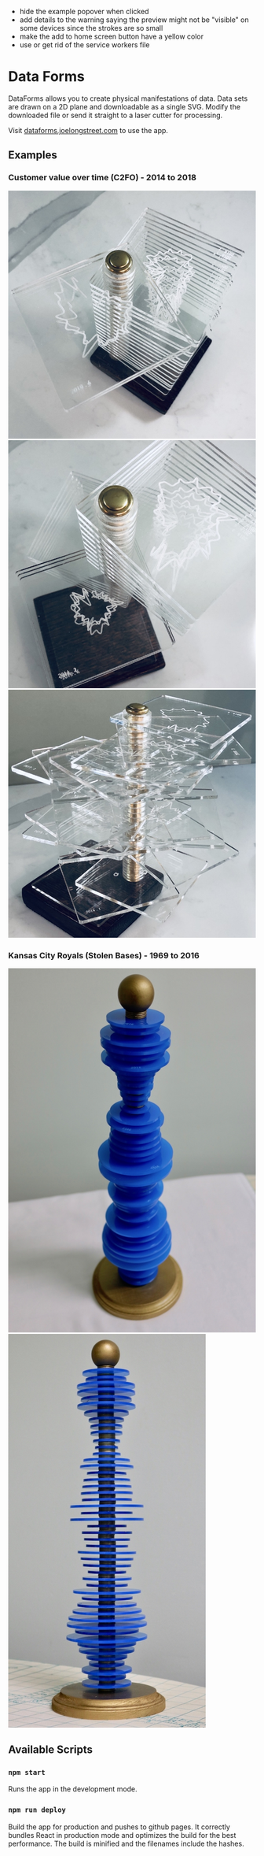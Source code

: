 * hide the example popover when clicked
* add details to the warning saying the preview might not be "visible" on some devices since the strokes are so small
* make the add to home screen button have a yellow color
* use or get rid of the service workers file

# Data Forms

DataForms allows you to create physical manifestations of data. Data sets are drawn on a 2D plane and downloadable as a single SVG. Modify the downloaded file or send it straight to a laser cutter for processing.

Visit [dataforms.joelongstreet.com](https://dataforms.joelongstreet.com) to use the app.


## Examples

### Customer value over time (C2FO) - 2014 to 2018
![C2FO Customer Value - 1](public/examples/c2fo-accepted-invoice-amount/2.jpg)
![C2FO Customer Value - 2](public/examples/c2fo-accepted-invoice-amount/4.jpg)
![C2FO Customer Value - 3](public/examples/c2fo-accepted-invoice-amount/5.jpg)

### Kansas City Royals (Stolen Bases) - 1969 to 2016
![Kansas City Royals Stolen Bases - 1](public/examples/royals-steals/2.jpg)
![Kansas City Royals Stolen Bases - 2](public/examples/royals-steals/5.jpg)


## Available Scripts

### `npm start`
Runs the app in the development mode.

### `npm run deploy`
Build the app for production and pushes to github pages. It correctly bundles React in production mode and optimizes the build for the best performance.
The build is minified and the filenames include the hashes.<br>
